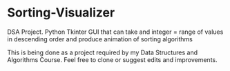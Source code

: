 # Sorting-Visualizer
DSA Project. Python Tkinter GUI that can take and integer = range of values in descending order and produce animation of sorting algorithms

This is being done as a project required by my Data Structures and Algorithms Course. 
Feel free to clone or suggest edits and improvements.
